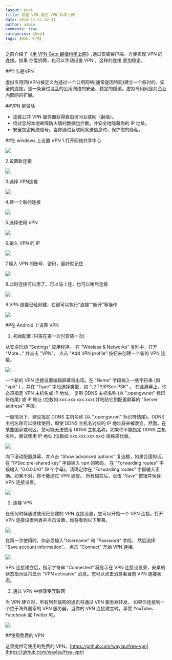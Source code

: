 ```yaml
---
layout: post
title: 设置 VPN,通过 VPN 科学上网
date: 2014-11-21 02:41
author: admin
comments: true
categories: [Web]
tags: [Web，VPN]
---
```


之前介绍了《[用 VPN Gate 翻墙科学上网](http://www.waylau.com/about-vpngate/)》,通过安装客户端，方便实现 VPN 的连接。如果 你爱折腾，也可以手动设置 VPN 。这样的连接 更加稳定。

##什么是VPN

虚拟专用网(VPN)被定义为通过一个公用网络(通常是因特网)建立一个临时的、安全的连接，是一条穿过混乱的公用网络的安全、稳定的隧道。虚拟专用网是对企业内部网的扩展。

##VPN 能做啥

* 连接公共 VPN 服务器获得自由访问互联网（翻墙）。
* 绕过您的本地故障防火墙的数据包拦截，并安全地隐藏你的 IP 地址。
* 安全加密网络信号。当你通过互联网发送信息时，保护您的隐私。

##在 windows 上设置 VPN
1.打开网络共享中心

![](http://i1288.photobucket.com/albums/b484/waylau/waylau%20blog/vpn/vpn001_zps9fa844e1.jpg)

2.设置新连接

![](http://i1288.photobucket.com/albums/b484/waylau/waylau%20blog/vpn/vpn002_zps7054fdfe.jpg)

3.选择 VPN连接

![](http://i1288.photobucket.com/albums/b484/waylau/waylau%20blog/vpn/vpn003_zps0af36d2d.jpg)

4.建一个新的连接

![](http://i1288.photobucket.com/albums/b484/waylau/waylau%20blog/vpn/vpn004_zps368e912d.jpg)

5.选择使用 VPN

![](http://i1288.photobucket.com/albums/b484/waylau/waylau%20blog/vpn/vpn005_zps0631dea5.jpg)

6.输入 VPN 的 IP

![](http://i1288.photobucket.com/albums/b484/waylau/waylau%20blog/vpn/vpn006_zpsc9e05e36.jpg)

7.输入 VPN  的账号、密码，最好就记住

![](http://i1288.photobucket.com/albums/b484/waylau/waylau%20blog/vpn/vpn007_zpsf1c75c9a.jpg)

8.此时连接可以用了。可以马上连，也可以稍后连接

![](http://i1288.photobucket.com/albums/b484/waylau/waylau%20blog/vpn/vpn008_zpsb0c0b05e.jpg)

9.VPN 连接已经创建，右键可以执行“连接”“断开”等操作

![](http://i1288.photobucket.com/albums/b484/waylau/waylau%20blog/vpn/vpn009_zps8af40472.jpg)

##在 Android 上设置 VPN

1. 初始配置 (只需在第一次时安装一次)

从安卓启动 "Settings" 应用程序。
在 "Wireless & Networks" 类别中，打开 "More..." 并点击 "VPN"。
点击 "Add VPN profile" 按钮来创建一个新的 VPN 连接。

![](http://99btgc01.info/uploads/2014/11/001%2812%29.jpg)

一个新的 VPN 连接设置编辑屏幕将出现。在 "Name" 字段输入一些字符串 (如 "vpn" ) ，并在 "Type" 字段选择类型，如 "L2TP/IPSec PSK" 。
在此屏幕上，你必须指定 VPN 主机名或 IP 地址。
复制 DDNS 主机名称 (以 ".opengw.net" 标识符结尾) 或 IP 地址 (位数如:xxx.xxx.xxx.xxx) 并粘贴它到配置屏幕的 "Server address" 字段。

一般情况下，建议指定 DDNS 主机名称 (以 ".opengw.net" 标识符结尾)。DDNS 主机名称可以继续使用，即使 DDNS 主机名对应的 IP 地址将来被改变。然而，在某些国家或地区，您可能无法使用 DDNS 主机名称。如果你不能指定 DDNS 主机名称，尝试使用 IP 地址 (位数如 xxx.xxx.xxx.xxx) 规格来代替。

![](http://99btgc01.info/uploads/2014/11/002l.jpg)

向下滚动配置屏幕，并点击 "Show advanced options" 复选框，如果合适的话。
在 "IPSec pre-shared key" 字段输入 vpn  的密码，
在 "Forwarding routes" 字段输入 "0.0.0.0/0" (9 个字母)。请确定你在 "Forwarding routes" 字段输入正确。如果不对，你不能通过 VPN 通信。
所有输完后，点击 "Save" 按钮并保存 VPN 连接设置。

![](http://99btgc01.info/uploads/2014/11/002l.jpg)

2. 连接 VPN

在任何时候通过使用已创建的 VPN 连接设置，您可以开始一个 VPN 连接。打开 VPN 连接设置列表并点击设置，你将看到以下屏幕。

![](http://99btgc01.info/uploads/2014/11/004%284%29.jpg)

在第一次使用时，你必须输入"Username" 和 "Password" 字段。
然后选择 "Save account information"。
点击 "Connect" 开始 VPN 连接。

![](http://99btgc01.info/uploads/2014/11/005%283%29.jpg)

VPN 连接建立后，指示字符串 "Connected" 将显示在 VPN 连接设置旁，安卓的状态指示区将显示 "VPN activated" 消息。您可以点击消息看当前 VPN 连接状态。
 
3. 通过 VPN 中继享受互联网

当 VPN 建立时，所有到互联网的通讯将通过 VPN 服务器转发。
如果你连接到一个位于海外国家的 VPN 服务器，当你的 VPN 连接建立时，享受 YouTube、Facebook 或 Twitter 吧。

![](http://99btgc01.info/uploads/2014/11/006%283%29.jpg)

##使用免费的 VPN

这里提供可使用的免费的 VPN，[https://github.com/waylau/free-vpn](https://github.com/waylau/free-vpn) 
